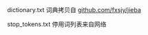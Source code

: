 dictionary.txt 词典拷贝自 [github.com/fxsjy/jieba](https://github.com/fxsjy/jieba)

stop_tokens.txt 停用词列表来自网络

